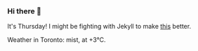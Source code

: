 ### Hi there :wave:

It's Thursday! I might be fighting with Jekyll to make [this](https://swissclubtoronto.ca) better.

Weather in Toronto: mist, at +3°C.
